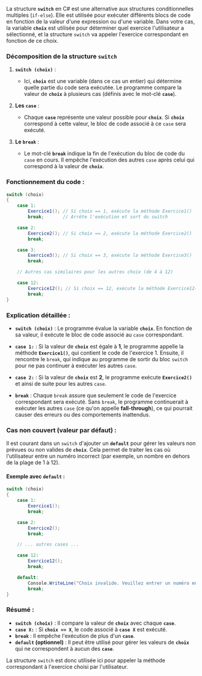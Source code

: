 La structure **`switch`** en C# est une alternative aux structures conditionnelles multiples (`if-else`). Elle est utilisée pour exécuter différents blocs de code en fonction de la valeur d'une expression ou d'une variable. Dans votre cas, la variable **`choix`** est utilisée pour déterminer quel exercice l'utilisateur a sélectionné, et la structure `switch` va appeler l'exercice correspondant en fonction de ce choix.

### Décomposition de la structure `switch`

1. **`switch (choix)`** : 
   - Ici, **`choix`** est une variable (dans ce cas un entier) qui détermine quelle partie du code sera exécutée. Le programme compare la valeur de **`choix`** à plusieurs cas (définis avec le mot-clé **`case`**).
   
2. **Les `case`** :
   - Chaque **`case`** représente une valeur possible pour **`choix`**. Si **`choix`** correspond à cette valeur, le bloc de code associé à ce `case` sera exécuté.

3. **Le `break`** :
   - Le mot-clé **`break`** indique la fin de l'exécution du bloc de code du `case` en cours. Il empêche l'exécution des autres `case` après celui qui correspond à la valeur de **`choix`**.
   
### Fonctionnement du code :

```csharp
switch (choix)
{
    case 1:
        Exercice1(); // Si choix == 1, exécute la méthode Exercice1()
        break;       // Arrête l'exécution et sort du switch

    case 2:
        Exercice2(); // Si choix == 2, exécute la méthode Exercice2()
        break;

    case 3:
        Exercice3(); // Si choix == 3, exécute la méthode Exercice3()
        break;

    // Autres cas similaires pour les autres choix (de 4 à 12)

    case 12:
        Exercice12(); // Si choix == 12, exécute la méthode Exercice12()
        break;
}
```

### Explication détaillée :
- **`switch (choix)`** : Le programme évalue la variable **`choix`**. En fonction de sa valeur, il exécute le bloc de code associé au `case` correspondant.
  
- **`case 1:`** : Si la valeur de **`choix`** est égale à **1**, le programme appelle la méthode **`Exercice1()`**, qui contient le code de l'exercice 1. Ensuite, il rencontre le `break`, qui indique au programme de sortir du bloc `switch` pour ne pas continuer à exécuter les autres `case`.

- **`case 2:`** : Si la valeur de **`choix`** est **2**, le programme exécute **`Exercice2()`** et ainsi de suite pour les autres `case`.

- **`break`** : Chaque `break` assure que seulement le code de l'exercice correspondant sera exécuté. Sans `break`, le programme continuerait à exécuter les autres `case` (ce qu'on appelle **fall-through**), ce qui pourrait causer des erreurs ou des comportements inattendus.

### Cas non couvert (valeur par défaut) :

Il est courant dans un `switch` d'ajouter un **`default`** pour gérer les valeurs non prévues ou non valides de **`choix`**. Cela permet de traiter les cas où l'utilisateur entre un numéro incorrect (par exemple, un nombre en dehors de la plage de 1 à 12).

#### Exemple avec `default` :
```csharp
switch (choix)
{
    case 1:
        Exercice1();
        break;

    case 2:
        Exercice2();
        break;

    // ... autres cases ...

    case 12:
        Exercice12();
        break;

    default:
        Console.WriteLine("Choix invalide. Veuillez entrer un numéro entre 1 et 12.");
        break;
}
```

### Résumé :
- **`switch (choix)`** : Il compare la valeur de **`choix`** avec chaque **`case`**.
- **`case X:`** : Si **`choix == X`**, le code associé à **`case X`** est exécuté.
- **`break`** : Il empêche l'exécution de plus d'un **`case`**.
- **`default` (optionnel)** : Il peut être utilisé pour gérer les valeurs de **`choix`** qui ne correspondent à aucun des **`case`**.

La structure `switch` est donc utilisée ici pour appeler la méthode correspondant à l'exercice choisi par l'utilisateur.
